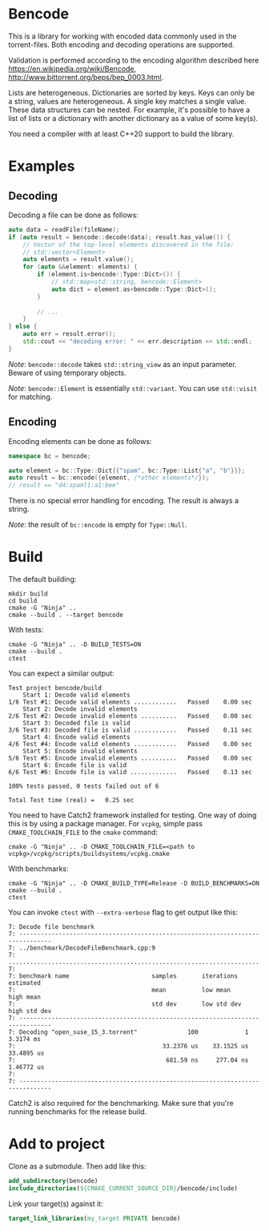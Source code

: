 # Bencode

This is a library for working with encoded data commonly used in the torrent-files.
Both encoding and decoding operations are supported. 

Validation is performed according to the encoding algorithm
described here https://en.wikipedia.org/wiki/Bencode, http://www.bittorrent.org/beps/bep_0003.html. 

Lists are heterogeneous. Dictionaries are sorted by keys. Keys can only be a string, 
values are heterogeneous. A single key matches a single value. These data structures 
can be nested. For example, it's possible to have a list of lists or a dictionary with 
another dictionary as a value of some key(s).

You need a compiler with at least C++20 support to build the library.

# Examples

## Decoding
Decoding a file can be done as follows:
```c++
auto data = readFile(fileName);
if (auto result = bencode::decode(data); result.has_value()) {
    // Vector of the top-level elements discovered in the file:
    // std::vector<Element>
    auto elements = result.value();
    for (auto &&element: elements) {
        if (element.is<bencode::Type::Dict>()) {
            // std::map<std::string, bencode::Element>
            auto dict = element.as<bencode::Type::Dict>();
        }
        
        // ... 
    }
} else {
    auto err = result.error();
    std::cout << "decoding error: " << err.description << std::endl;
}
```
*Note*: `bencode::decode` takes `std::string_view` as an input parameter. Beware of using temporary objects.

*Note*: `bencode::Element` is essentially `std::variant`. You can use `std::visit` for matching.

## Encoding

Encoding elements can be done as follows:
```c++
namespace bc = bencode;

auto element = bc::Type::Dict{{"spam", bc::Type::List{"a", "b"}}};
auto result = bc::encode({element, /*other elements*/}); 
// result == "d4:spaml1:a1:bee"
```
There is no special error handling for encoding. The result is always a string. 

*Note*: the result of `bc::encode` is empty for `Type::Null`.

# Build

The default building:
```shell
mkdir build
cd build
cmake -G "Ninja" ..
cmake --build . --target bencode
```

With tests:
```shell
cmake -G "Ninja" .. -D BUILD_TESTS=ON
cmake --build .
ctest
```
You can expect a similar output:
```shell
Test project bencode/build
    Start 1: Decode valid elements
1/6 Test #1: Decode valid elements ............   Passed    0.00 sec
    Start 2: Decode invalid elements
2/6 Test #2: Decode invalid elements ..........   Passed    0.00 sec
    Start 3: Decoded file is valid
3/6 Test #3: Decoded file is valid ............   Passed    0.11 sec
    Start 4: Encode valid elements
4/6 Test #4: Encode valid elements ............   Passed    0.00 sec
    Start 5: Encode invalid elements
5/6 Test #5: Encode invalid elements ..........   Passed    0.00 sec
    Start 6: Encode file is valid
6/6 Test #6: Encode file is valid .............   Passed    0.13 sec

100% tests passed, 0 tests failed out of 6

Total Test time (real) =   0.25 sec
```

You need to have Catch2 framework installed for testing. One way of doing this is 
by using a package manager. For `vcpkg`, simple pass `CMAKE_TOOLCHAIN_FILE` to the `cmake` command:
```shell
cmake -G "Ninja" .. -D CMAKE_TOOLCHAIN_FILE=<path to vcpkg>/vcpkg/scripts/buildsystems/vcpkg.cmake
```

With benchmarks:
```shell
cmake -G "Ninja" .. -D CMAKE_BUILD_TYPE=Release -D BUILD_BENCHMARKS=ON
cmake --build .
ctest
```
You can invoke `ctest` with `--extra-verbose` flag to get output like this:
```shell
7: Decode file benchmark
7: -------------------------------------------------------------------------------
7: ../benchmark/DecodeFileBenchmark.cpp:9
7: ...............................................................................
7: 
7: benchmark name                       samples       iterations    estimated
7:                                      mean          low mean      high mean
7:                                      std dev       low std dev   high std dev
7: -------------------------------------------------------------------------------
7: Decoding "open_suse_15_3.torrent"              100             1     3.3174 ms 
7:                                         33.2376 us    33.1525 us    33.4895 us 
7:                                          681.59 ns     277.04 ns    1.46772 us                                                                             
7: 
7: -------------------------------------------------------------------------------
```

Catch2 is also required for the benchmarking. Make sure that you're running benchmarks for the release build.

# Add to project

Clone as a submodule. Then add like this:

```cmake
add_subdirectory(bencode)
include_directories(${CMAKE_CURRENT_SOURCE_DIR}/bencode/include)
```

Link your target(s) against it:
```cmake
target_link_libraries(my_target PRIVATE bencode)
```